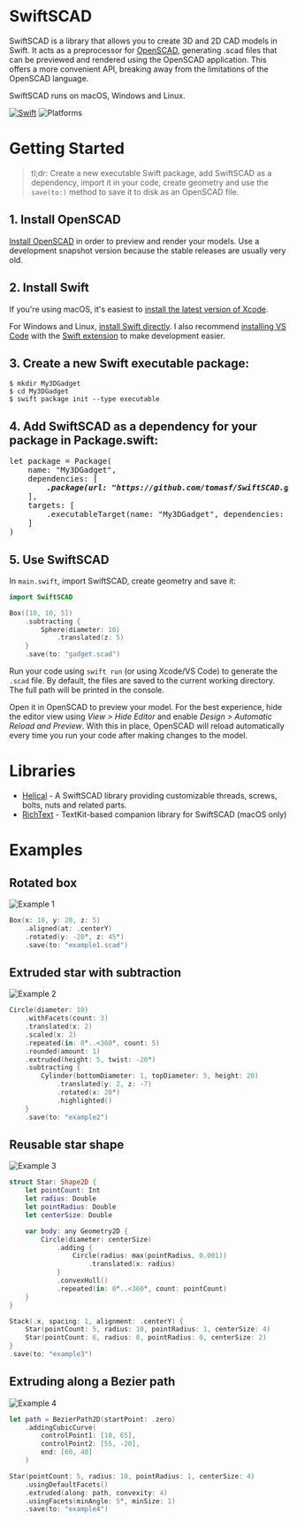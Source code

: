 # SwiftSCAD
SwiftSCAD is a library that allows you to create 3D and 2D CAD models in Swift. It acts as a preprocessor for [OpenSCAD][openscad], generating .scad files that can be previewed and rendered using the OpenSCAD application. This offers a more convenient API, breaking away from the limitations of the OpenSCAD language.

SwiftSCAD runs on macOS, Windows and Linux.

[![Swift](https://github.com/tomasf/SwiftSCAD/actions/workflows/swift.yml/badge.svg)](https://github.com/tomasf/SwiftSCAD/actions/workflows/swift.yml)
![Platforms](https://img.shields.io/badge/Platforms-macOS_|_Linux_|_Windows-cc9529?logo=swift&logoColor=white)

# Getting Started
> tl;dr: Create a new executable Swift package, add SwiftSCAD as a dependency, import it in your code, create geometry and use the `save(to:)` method to save it to disk as an OpenSCAD file.

## 1. Install OpenSCAD
[Install OpenSCAD][openscad-download] in order to preview and render your models. Use a development snapshot version because the stable releases are usually very old.

## 2. Install Swift
If you're using macOS, it's easiest to [install the latest version of Xcode][xcode].

For Windows and Linux, [install Swift directly][swift]. I also recommend [installing VS Code][vscode] with the [Swift extension][swift-extension] to make development easier.

## 3. Create a new Swift executable package:
```
$ mkdir My3DGadget
$ cd My3DGadget
$ swift package init --type executable
```

## 4. Add SwiftSCAD as a dependency for your package in Package.swift:

<pre>
let package = Package(
    name: "My3DGadget",
    dependencies: [
        <b><i>.package(url: "https://github.com/tomasf/SwiftSCAD.git", from: "0.7.1"),</i></b>
    ],
    targets: [
        .executableTarget(name: "My3DGadget", dependencies: [<b><i>"SwiftSCAD"</i></b>])
    ]
)
</pre>

## 5. Use SwiftSCAD
In `main.swift`, import SwiftSCAD, create geometry and save it:

```swift
import SwiftSCAD

Box([10, 10, 5])
    .subtracting {
        Sphere(diameter: 10)
            .translated(z: 5)
    }
    .save(to: "gadget.scad")
```

Run your code using `swift run` (or using Xcode/VS Code) to generate the `.scad` file. By default, the files are saved to the current working directory. The full path will be printed in the console.

Open it in OpenSCAD to preview your model. For the best experience, hide the editor view using *View > Hide Editor* and enable *Design > Automatic Reload and Preview*. With this in place, OpenSCAD will reload automatically every time you run your code after making changes to the model.

# Libraries
* [Helical][helical] - A SwiftSCAD library providing customizable threads, screws, bolts, nuts and related parts.
* [RichText][richtext] - TextKit-based companion library for SwiftSCAD (macOS only)

# Examples

## Rotated box
![Example 1](https://tomasf.se/projects/swiftscad/examples/example1.png)

```swift
Box(x: 10, y: 20, z: 5)
    .aligned(at: .centerY)
    .rotated(y: -20°, z: 45°)
    .save(to: "example1.scad")
```

## Extruded star with subtraction
![Example 2](https://tomasf.se/projects/swiftscad/examples/example2.png)

```swift
Circle(diameter: 10)
    .withFacets(count: 3)
    .translated(x: 2)
    .scaled(x: 2)
    .repeated(in: 0°..<360°, count: 5)
    .rounded(amount: 1)
    .extruded(height: 5, twist: -20°)
    .subtracting {
        Cylinder(bottomDiameter: 1, topDiameter: 5, height: 20)
            .translated(y: 2, z: -7)
            .rotated(x: 20°)
            .highlighted()
    }
    .save(to: "example2")
```

## Reusable star shape
![Example 3](https://tomasf.se/projects/swiftscad/examples/example3.png)

```swift
struct Star: Shape2D {
    let pointCount: Int
    let radius: Double
    let pointRadius: Double
    let centerSize: Double

    var body: any Geometry2D {
        Circle(diameter: centerSize)
            .adding {
                Circle(radius: max(pointRadius, 0.001))
                    .translated(x: radius)
            }
            .convexHull()
            .repeated(in: 0°..<360°, count: pointCount)
    }
}

Stack(.x, spacing: 1, alignment: .centerY) {
    Star(pointCount: 5, radius: 10, pointRadius: 1, centerSize: 4)
    Star(pointCount: 6, radius: 8, pointRadius: 0, centerSize: 2)
}
.save(to: "example3")
```

## Extruding along a Bezier path
![Example 4](https://tomasf.se/projects/swiftscad/examples/example4.png)

```swift
let path = BezierPath2D(startPoint: .zero)
    .addingCubicCurve(
        controlPoint1: [10, 65],
        controlPoint2: [55, -20],
        end: [60, 40]
    )

Star(pointCount: 5, radius: 10, pointRadius: 1, centerSize: 4)
    .usingDefaultFacets()
    .extruded(along: path, convexity: 4)
    .usingFacets(minAngle: 5°, minSize: 1)
    .save(to: "example4")
```

[openscad]: https://openscad.org
[openscad-download]: https://openscad.org/downloads.html#snapshots
[xcode]: https://developer.apple.com/download/all/?q=xcode
[swift]: https://www.swift.org/install
[vscode]: https://code.visualstudio.com/Download
[swift-extension]: https://marketplace.visualstudio.com/items?itemName=sswg.swift-lang
[helical]: https://github.com/tomasf/Helical
[richtext]: https://github.com/tomasf/RichText
